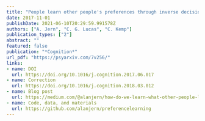 ```yaml
---
title: "People learn other people's preferences through inverse decision-making"
date: 2017-11-01
publishDate: 2021-06-10T20:29:59.991578Z
authors: ["A. Jern", "C. G. Lucas", "C. Kemp"]
publication_types: ["2"]
abstract: ""
featured: false
publication: "*Cognition*"
url_pdf: "https://psyarxiv.com/7v256/"
links:
- name: DOI
  url: https://doi.org/10.1016/j.cognition.2017.06.017
- name: Correction
  url: https://doi.org/10.1016/j.cognition.2018.03.012
- name: Blog post
  url: https://medium.com/@alanjern/how-do-we-learn-what-other-people-like-20f6e1f25930
- name: Code, data, and materials
  url: https://github.com/alanjern/preferencelearning
---
```


